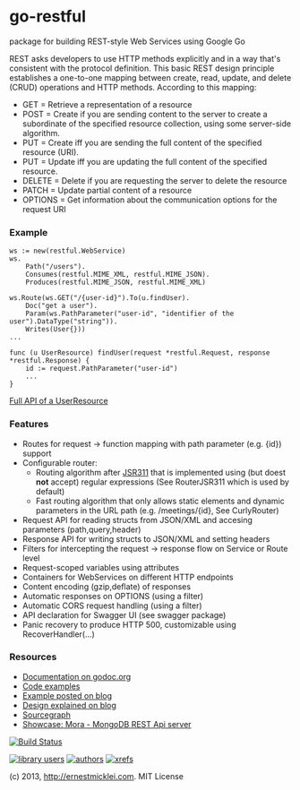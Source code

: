 go-restful
==========

package for building REST-style Web Services using Google Go

REST asks developers to use HTTP methods explicitly and in a way that's consistent with the protocol definition. This basic REST design principle establishes a one-to-one mapping between create, read, update, and delete (CRUD) operations and HTTP methods. According to this mapping:

- GET = Retrieve a representation of a resource
- POST = Create if you are sending content to the server to create a subordinate of the specified resource collection, using some server-side algorithm.
- PUT = Create iff you are sending the full content of the specified resource (URI).
- PUT = Update iff you are updating the full content of the specified resource.
- DELETE = Delete if you are requesting the server to delete the resource
- PATCH = Update partial content of a resource
- OPTIONS = Get information about the communication options for the request URI
    
### Example

	ws := new(restful.WebService)
	ws.
		Path("/users").
		Consumes(restful.MIME_XML, restful.MIME_JSON).
		Produces(restful.MIME_JSON, restful.MIME_XML)

	ws.Route(ws.GET("/{user-id}").To(u.findUser).
		Doc("get a user").
		Param(ws.PathParameter("user-id", "identifier of the user").DataType("string")).
		Writes(User{}))		
	...
	
	func (u UserResource) findUser(request *restful.Request, response *restful.Response) {
		id := request.PathParameter("user-id")
		...
	}
	
[Full API of a UserResource](https://github.com/emicklei/go-restful/tree/master/examples/restful-user-resource.go) 
		
### Features

- Routes for request -> function mapping with path parameter (e.g. {id}) support
- Configurable router:
	- Routing algorithm after [JSR311](http://jsr311.java.net/nonav/releases/1.1/spec/spec.html) that is implemented using (but doest **not** accept) regular expressions (See RouterJSR311 which is used by default)
	- Fast routing algorithm that only allows static elements and dynamic parameters in the URL path (e.g. /meetings/{id}, See CurlyRouter)
- Request API for reading structs from JSON/XML and accesing parameters (path,query,header)
- Response API for writing structs to JSON/XML and setting headers
- Filters for intercepting the request &rightarrow; response flow	 on Service or Route level
- Request-scoped variables using attributes
- Containers for WebServices on different HTTP endpoints
- Content encoding (gzip,deflate) of responses
- Automatic responses on OPTIONS (using a filter)
- Automatic CORS request handling (using a filter)
- API declaration for Swagger UI (see swagger package)
- Panic recovery to produce HTTP 500, customizable using RecoverHandler(...)
	
### Resources

- [Documentation on godoc.org](http://godoc.org/github.com/emicklei/go-restful)
- [Code examples](https://github.com/emicklei/go-restful/tree/master/examples)
- [Example posted on blog](http://ernestmicklei.com/2012/11/24/go-restful-first-working-example/)
- [Design explained on blog](http://ernestmicklei.com/2012/11/11/go-restful-api-design/)
- [Sourcegraph](https://sourcegraph.com/github.com/emicklei/go-restful)
- [Showcase: Mora - MongoDB REST Api server](https://github.com/emicklei/mora)

[![Build Status](https://drone.io/github.com/emicklei/go-restful/status.png)](https://drone.io/github.com/emicklei/go-restful/latest)

[![library users](https://sourcegraph.com/api/repos/github.com/zzzeek/sqlalchemy/badges/library-users.png)](https://sourcegraph.com/github.com/zzzeek/sqlalchemy) [![authors](https://sourcegraph.com/api/repos/github.com/zzzeek/sqlalchemy/badges/authors.png)](https://sourcegraph.com/github.com/zzzeek/sqlalchemy) [![xrefs](https://sourcegraph.com/api/repos/github.com/zzzeek/sqlalchemy/badges/xrefs.png)](https://sourcegraph.com/github.com/zzzeek/sqlalchemy)

(c) 2013, http://ernestmicklei.com. MIT License